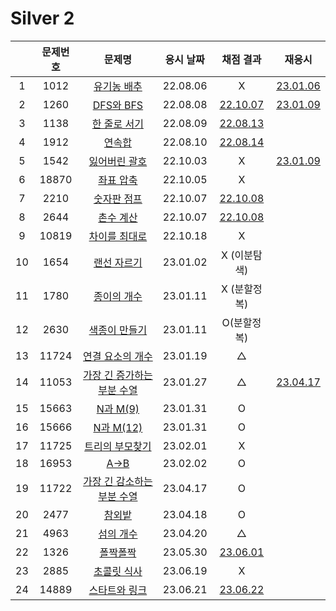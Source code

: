 # Silver 2

|     | 문제번호 |                  문제명                  | 응시 날짜 |           채점 결과           |            재응시             |
| :-: | :------: | :--------------------------------------: | :-------: | :---------------------------: | :---------------------------: |
|  1  |   1012   |         [유기농 배추](./1012.js)         | 22.08.06  |               X               | [23.01.06](./replay/1012.js)  |
|  2  |   1260   |          [DFS와 BFS](./1260.js)          | 22.08.08  |   [22.10.07](./1260_re.js)    | [23.01.09](./replay/1260.js)  |
|  3  |   1138   |        [한 줄로 서기](./1138.js)         | 22.08.09  |   [22.08.13](./1138_re.js)    |
|  4  |   1912   |           [연속합](./1912.js)            | 22.08.10  |   [22.08.14](./1912_re.js)    |
|  5  |   1542   |        [잃어버린 괄호](./1542.js)        | 22.10.03  |               X               | [23.01.09](./replay/1542.js)  |
|  6  |  18870   |         [좌표 압축](./18870.js)          | 22.10.05  |               X               |
|  7  |   2210   |         [숫자판 점프](./2210.js)         | 22.10.07  |   [22.10.08](./2210_re.js)    |
|  8  |   2644   |          [촌수 계산](./2644.js)          | 22.10.07  |   [22.10.08](./2644_re.js)    |
|  9  |  10819   |       [차이를 최대로](./10819.js)        | 22.10.18  |               X               |
| 10  |   1654   |         [랜선 자르기](./1654.js)         | 23.01.02  |         X (이분탐색)          |
| 11  |   1780   |         [종이의 개수](./1780.js)         | 23.01.11  |         X (분할정복)          |
| 12  |   2630   |        [색종이 만들기](./2630.js)        | 23.01.11  |          O(분할정복)          |
| 13  |  11724   |      [연결 요소의 개수](./11724.js)      | 23.01.19  |               △               |
| 14  |  11053   | [가장 긴 증가하는 부분 수열](./11053.js) | 23.01.27  |               △               | [23.04.17](./replay/11053.js) |
| 15  |  15663   |          [N과 M(9)](./15663.js)          | 23.01.31  |               O               |
| 16  |  15666   |         [N과 M(12)](./15666.js)          | 23.01.31  |               O               |
| 17  |  11725   |      [트리의 부모찾기](./11725.js)       | 23.02.01  |               X               |
| 18  |  16953   |            [A->B](./16953.js)            | 23.02.02  |               O               |
| 19  |  11722   | [가장 긴 감소하는 부분 수열](./11722.js) | 23.04.17  |               O               |
| 20  |   2477   |           [참외밭](./2477.js)            | 23.04.18  |               O               |
| 21  |   4963   |          [섬의 개수](./4963.js)          | 23.04.20  |               △               |
| 22  |   1326   |          [폴짝폴짝](./1326.js)           | 23.05.30  | [23.06.01](./replay/1326.js)  |
| 23  |   2885   |         [초콜릿 식사](./2885.js)         | 23.06.19  |               X               |
| 24  |  14889   |       [스타트와 링크](./14889.js)        | 23.06.21  | [23.06.22](./replay/14889.js) |
